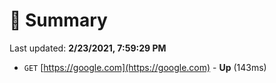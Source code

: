 # 📖 Summary
Last updated: **2/23/2021, 7:59:29 PM**

- `GET` [https://google.com](https://google.com) - **Up** (143ms)
